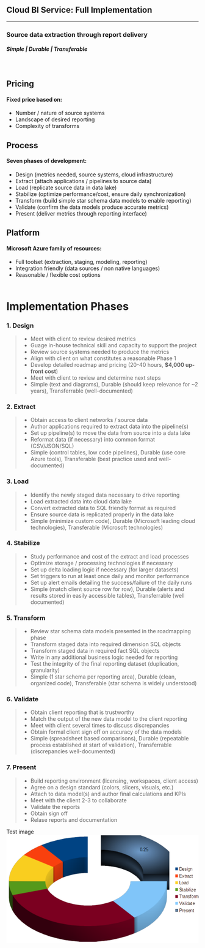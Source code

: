 ## Cloud BI Service: Full Implementation
---
### Source data extraction through report delivery 
##### Simple | Durable | Transferable
<br>

## Pricing
#### Fixed price based on:
* Number / nature of source systems
* Landscape of desired reporting
* Complexity of transforms

## Process
#### Seven phases of development:
* Design (metrics needed, source systems, cloud infrastructure)
* Extract (attach applications / pipelines to source data)
* Load (replicate source data in data lake)
* Stabilize (optimize performance/cost, ensure daily synchronization)
* Transform (build simple star schema data models to enable reporting)
* Validate (confirm the data models produce accurate metrics)
* Present (deliver metrics through reporting interface)

## Platform
#### Microsoft Azure family of resources:
* Full toolset (extraction, staging, modeling, reporting)
* Integration friendly  (data sources / non native languages)
* Reasonable / flexible cost options 
<br> <br>


# Implementation Phases
### 1. Design
>* Meet with client to review desired metrics
>* Guage in-house technical skill and capacity to support the project
>* Review source systems needed to produce the metrics
>* Align with client on what constitutes a reasonable Phase 1
>* Develop detailed roadmap and pricing (20-40 hours, **$4,000 up-front cost**)
>* Meet with client to review and determine next steps
>* Simple (text and diagrams), Durable (should keep relevance for ~2 years), Transferrable (well-documented)

### 2. Extract
>* Obtain access to client networks / source data
>* Author applications required to extract data into the pipeline(s)
>* Set up pipeline(s) to move the data from source into a data lake
>* Reformat data (if necessary) into common format (CSV/JSON/SQL)
>* Simple (control tables, low code pipelines), Durable (use core Azure tools), Transferable (best practice used and well-documented)

### 3. Load
>* Identify the newly staged data necessary to drive reporting
>* Load extracted data into cloud data lake
>* Convert extracted data to SQL friendly format as required
>* Ensure source data is replicated properly in the data lake
>* Simple (minimize custom code), Durable (Microsoft leading cloud technologies), Transferable (Microsoft technologies)

### 4. Stabilize
>* Study performance and cost of the extract and load processes
>* Optimize storage / processing technologies if necessary
>* Set up delta loading logic if necessary (for larger datasets)
>* Set triggers to run at least once daily and monitor performance
>* Set up alert emails detailing the success/failure of the daily runs
>* Simple (match client source row for row), Durable (alerts and results stored in easily accessible tables), Transferrable (well documented)

### 5. Transform
>* Review star schema data models presented in the roadmapping phase
>* Transform staged data into required dimension SQL objects
>* Transform staged data in required fact SQL objects
>* Write in any additional business logic needed for reporting
>* Test the integrity of the final reporting dataset (duplication, granularity)
>* Simple (1 star schema per reporting area), Durable (clean, organized code), Transferable (star schema is widely understood)

### 6. Validate
>* Obtain client reporting that is trustworthy 
>* Match the output of the new data model to the client reporting
>* Meet with client several times to discuss discrepancies
>* Obtain formal client sign off on accuracy of the data models
>* Simple (spreadsheet based comparisons), Durable (repeatable process established at start of validation), Transferrable (discrepancies well-documented)

### 7. Present
>* Build reporting environment (licensing, workspaces, client access)
>* Agree on a design standard (colors, slicers, visuals, etc.)
>* Attach to data model(s) and author final calculations and KPIs
>* Meet with the client 2-3 to collaborate
>* Validate the reports
>* Obtain sign off
>* Relase reports and documentation

Test image
![tryThis](https://raw.githubusercontent.com/jakeburnsfast/BIProcess/main/Test%20Image.png "Okey Dokey")